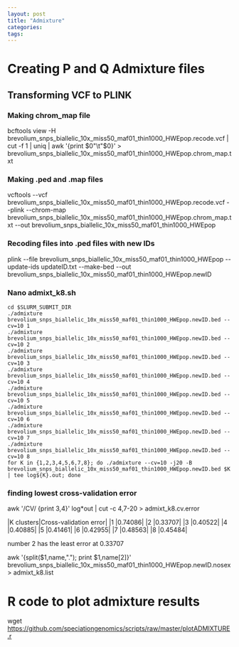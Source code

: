 ```yaml
---
layout: post
title: "Admixture"
categories: 
tags: 
---
```



# Creating P and Q Admixture files

## Transforming VCF to PLINK


### Making chrom_map file
bcftools view -H brevolium_snps_biallelic_10x_miss50_maf01_thin1000_HWEpop.recode.vcf | cut -f 1 | uniq | awk '{print $0"\t"$0}' > brevolium_snps_biallelic_10x_miss50_maf01_thin1000_HWEpop.chrom_map.txt

### Making .ped and .map files
vcftools --vcf brevolium_snps_biallelic_10x_miss50_maf01_thin1000_HWEpop.recode.vcf --plink --chrom-map brevolium_snps_biallelic_10x_miss50_maf01_thin1000_HWEpop.chrom_map.txt --out brevolium_snps_biallelic_10x_miss50_maf01_thin1000_HWEpop


### Recoding files into .ped files with new IDs
plink --file brevolium_snps_biallelic_10x_miss50_maf01_thin1000_HWEpop --update-ids updateID.txt --make-bed --out brevolium_snps_biallelic_10x_miss50_maf01_thin1000_HWEpop.newID


### Nano admixt_k8.sh

    cd $SLURM_SUBMIT_DIR
    ./admixture brevolium_snps_biallelic_10x_miss50_maf01_thin1000_HWEpop.newID.bed --cv=10 1
    ./admixture     brevolium_snps_biallelic_10x_miss50_maf01_thin1000_HWEpop.newID.bed --cv=10 2
    ./admixture     brevolium_snps_biallelic_10x_miss50_maf01_thin1000_HWEpop.newID.bed --cv=10 3
    ./admixture brevolium_snps_biallelic_10x_miss50_maf01_thin1000_HWEpop.newID.bed --cv=10 4
    ./admixture brevolium_snps_biallelic_10x_miss50_maf01_thin1000_HWEpop.newID.bed --cv=10 5
    ./admixture brevolium_snps_biallelic_10x_miss50_maf01_thin1000_HWEpop.newID.bed --cv=10 6
    ./admixture brevolium_snps_biallelic_10x_miss50_maf01_thin1000_HWEpop.newID.bed --cv=10 7
    ./admixture brevolium_snps_biallelic_10x_miss50_maf01_thin1000_HWEpop.newID.bed --cv=10 8
    for K in {1,2,3,4,5,6,7,8}; do ./admixture --cv=10 -j20 -B brevolium_snps_biallelic_10x_miss50_maf01_thin1000_HWEpop.newID.bed $K | tee log${K}.out; done

### finding lowest cross-validation error
awk '/CV/ {print $3,$4}' log*out | cut -c 4,7-20 > admixt_k8.cv.error

|K clusters|Cross-validation error|
|1 |0.74086|
|2 |0.33707|
|3 |0.40522|
|4 |0.40885|
|5 |0.41461|
|6 |0.42955|
|7 |0.48563|
|8 |0.45484|

number 2 has the least error at 0.33707


awk '{split($1,name,"."); print $1,name[2]}' brevolium_snps_biallelic_10x_miss50_maf01_thin1000_HWEpop.newID.nosex > admixt_k8.list




# R code to plot admixture results

wget https://github.com/speciationgenomics/scripts/raw/master/plotADMIXTURE.r
